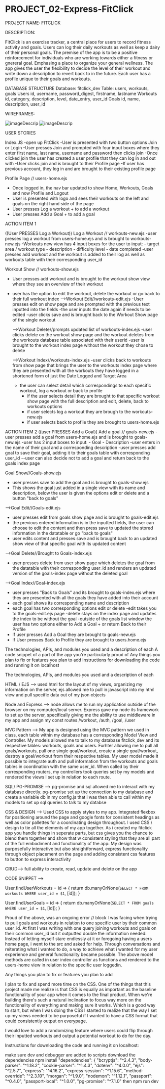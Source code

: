 # PROJECT_02-Express-FitClick

PROJECT NAME: FITCLICK

DESCRIPTION: 

FitClick is an exercise tracker, a central place for users to record fitness activity and goals. Users can log their daily workouts as well as keep a dairy of their personal goals. The premise of the app is to be a positive reinforcement for individuals who are working towards either a fitness or gnereral goal. Emphasing a place to organize your general wellness. The app gives the user the flexibility to decide the level of their workout and write down a description to revert back to in the future. Each user has a profile unique to their goals and workouts. 

DATABASE STRUCTURE
Database: fitclick_dev
Table: users, workouts, goals 
Users
id, username, password_digest, firstname, lastname
Workouts
id, category, description, level, date_entry, user_id
Goals
id, name, description, user_id


WIREFRAMES: 

![imageDescrip](https://i.imgur.com/kEaWPlg.jpg)
![imageDescrip](https://i.imgur.com/wSdq3si.jpg)

USER STORIES
 
 Index.JS
 -open up FitClick
 -User is presented with two button options Join or Login
 -User presses Join and prompted with four input boxes where they enter first name, last name, username and password then clicks join
 -Once clicked join the user has created a user profile that they can log in and out with
 -User clicks join and is brought to their Profile page
 -If user has previous account, they log in and are brought to their existing profile page

Profile Page // users-home.ejs
- Once logged in, the nav bar updated to show Home, Workouts, Goals and now Profile and Logout 
- User is presented with logo and sees their workouts on the left and goals on the right hand side of the page
- User presses Log a workout + to add a workout
- User presses Add a Goal + to add a goal

ACTION ITEM 1

((User PRESSES Log a Workout))
Log a Workout // workouts-new.ejs
-user presses log a workout from users-home.ejs and is brought to workouts-new.ejs
-Workouts new view  has 4 input boxes for the user to input:
    - target area / workout type
    - description
    - difficulty level 
    - date completed
-user presses add workout and the workout is added to their log as well as workouts table with their corresponding user_id

Workout Show // workouts-show.ejs
- User presses add workout and is brought to the workout show view where they see an overview of their workout
- user has the option to edit the workout, delete the workout or go back to their full workout index
    -->Workout Edit//workouts-edit.ejs
    -User presses edit on show page and are prompted with the previous text inputted into the fields
    -the user inputs the date again if needs to be edited
    -user clicks save and is brought back to the Workout Show page of the single workout

    -->Workout Delete//prompts updated list of workouts-index.ejs
    -user clicks delete on the workout show page and the workout deletes from the workouts database table associated with their userid
    -user is brought to the workout index page without the workout they chose to delete 

    -->Workout Index//workouts-index.ejs
    -user clicks back to workouts from show page that brings the user to the workouts index page where they are presented with all the workouts they have logged in a shortened form of just the Date Logged and Target Area
    - the user can select detail which correspondings to each specific workout, log a workout or back to profile
        - if the user selects detail they are brought to that specific workout show page with the full description and edit, delete, back to workouts options
        - if user selects log a workout they are brough to the workouts-new.ejs
        - if user selects back to profile they are brought to users-home.ejs

ACTION ITEM 2
((user PRESSES Add a Goal))
Add a goal // goals-new.ejs
-user presses add a goal from users-home.ejs and is brought to goals-new.ejs
-user has 2 input boxes to input:
    - Goal
    - Description
-user enters in the name of their goal and a corresponding description 
-user presses add goal to save their goal, adding it to their goals table with corresponding user_id
--user can also decide not to add a goal and return back to the goals index page

Goal Show//Goals-show.ejs
- user presses save to add the goal and is brought to goals-show.ejs
- This shows the goal just added in a single view with its name and description, below the user is given the options edit or delete and a button "back to goals"

-->Goal Edit//Goals-edit.ejs
- user presses edit from goals show page and is brought to goals-edit.ejs
- the previous entered information is in the inputted fields, the user can choose to edit the content and then press save to updated the stored information in the datatable or go "back to goals" 
- user edits content and presses save and is brought back to an updated show view of that specific goal with its updated content 

-->Goal Delete//Brought to Goals-index.ejs
- user presses delete from user show page which deletes the goal from the datatable with their corresponding user_id and renders an updated version of the goals-index page without the deleted goal

-->Goal Index//Goal-index.ejs
- user presses "Back to Goals" and its brought to goals-index.ejs where they are presented with all the goals they have added into their account
- each goal shows its corresponding name and description
- each goal has two corresponding options edit or delete
-edit takes you to the goals-edit.ejs page
-delete stays on the index page and updates the index to be without the goal 
-outside of the goals list window the user has two options either to Add a Goal + or return Back to their Profile
- If user presses Add a Goal they are brought to goals-new.ejs
- If User presses Back to Profile they are brought to users.home.ejs



The technologies, APIs, and modules you used and a description of each
A code snippet of a part of the app you're particularly proud of
Any things you plan to fix or features you plan to add
Instructions for downloading the code and running it on localhost

The technologies, APIs, and modules you used and a description of each

HTML / EJS --> used html for the layout of my views, organizing my information on the server, ejs allowed me to pull in javascript into my html view and pull specific data out of my json objects

Node and Express --> node allows me to run my application outside of the browser on my computer/local server. Express gave my node its framework to set up the server, specifically giving me the ability to use middleware in my app and assign my const routes /workout, /auth, /goal, /user

MVC Pattern --> My app is designed using the MVC pattern we used in class, each table within my database has a corresponding Model View and Controller. My models allowed me to talk to my database fitclick_dev and its respective tables: workouts, goals and users. Furhter allowing me to pull all goals/workouts, pull one single goal/workout, create a single goal/workout, destroy a goal/workout from their respective tables. My user model made it possible to integrate auth and pull information from the workouts and goals tables in coordination with the same user_id. When called by their corresponding routers, my controllers took queries set by my models and rendered the views I set up in relation to each route. 

SQL/ PG-PROMISE --> pg-promise and sql allowed me to interact with my database directly. pg-promise set up the connection to my database and create a variable db in my config.js that i was then able to call within my models to set up sql queries to talk to my databse

CSS & DESIGN --> Used CSS to apply styles to my app. Integrated flexbox for positioning around the page and google fonts for consistent headings as well as color pallettes for a coordinating design throughout. I used CSS / design to tie all the elements of my app together. As i created my fitclick app you handle things in seperate parts, but css gives you the chance to blend them together and show that w consistent styling that they are all part of the full embodiment and functionality of the app. My design was purposefully interactive but also straightforward, express functionality through object placement on the page and adding consistent css features to button to express interactivity 

CRUD--> full ability to create, read, update and delete on the app

CODE SNIPPET --> 

User.findUserWorkouts = id => {
  return db.manyOrNone(`
    SELECT * FROM workouts
    WHERE user_id = $1
    `, [id]);
    }

User.findUserGoals = id => {
  return db.manyOrNone(`
    SELECT * FROM goals
    WHERE user_id = $1
    `, [id]);
    }

Proud of the above, was an ongoing error // block I was facing when trying to pull goals and workouts in relation to one specific user by their common user_id. At first I was writing with one query joining workouts and goals on their common user_id but it outputted double the information needed. Instead of letting myself stare endlessly at it or foregoing having a users home page, i went to the src and asked for help. Through conversations and reiterating what i wanted to do, a way to achieve what i wanted for my user experience and general functionality became possible. The above model methods are called in user index controller as functions and rendered to the users-home view in relation to the specific user loggedin. 

Any things you plan to fix or features you plan to add

I plan to fix and spend more time on the CSS. One of the things that this project made me realize is that CSS is equally as important as the baseline functionality of your app when it comes to the final product. When we're building there's such a natural inclination to focus way more on the functionality of everything and making sure it works. Which is a good way to start, but when I was doing the CSS I started to realize that the way I set up my views needed to be purposeful if I wanted to have a CSS format that could consistently output on everypage. 

I would love to add a randomizing feature where users could flip through their inputted workouts and output a potential workout to do for the day.  

Instructions for downloading the code and running it on localhost:

make sure dev and debugger are added to scripts
download the dependencies
npm install 
"dependencies": {
    "bcryptjs": "^2.4.3",
    "body-parser": "^1.18.2",
    "cookie-parser": "^1.4.3",
    "dotenv": "^4.0.0",
    "ejs": "^2.5.7",
    "express": "^4.16.2",
    "express-session": "^1.15.6",
    "method-override": "^2.3.10",
    "morgan": "^1.9.0",
    "nodemon": "^1.12.1",
    "passport": "^0.4.0",
    "passport-local": "^1.0.0",
    "pg-promise": "^7.1.0"
then npm run dev

